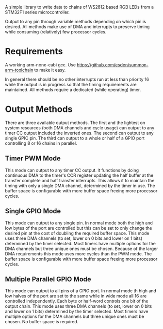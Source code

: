 A simple library to write data to chains of WS2812 based RGB LEDs from a 
STM32F1 series microcontroller.

Output to any pin through variable methods depending on which pin is desired.
All methods make use of DMA and interrupts to preserve timing while consuming
(relatively) few processor cycles.

Requirements
============

A working arm-none-eabi gcc.  Use https://github.com/esden/summon-arm-toolchain
to make it easy.

In general there should be no other interrupts run at less than priority 16
while the output is in progress so that the timing requirements are maintained.
All methods require a dedicated (while operating) timer.

Output Methods
=============

There are three available output methods.  The first and the lightest on
system resources (both DMA channels and cycle usage) can output to any timer
CC output included the inverted ones.  The second can output to any single
GPIO pin.  The third can output to a whole or half of a GPIO port controlling
8 or 16 chains in parallel.

Timer PWM Mode
--------------

This mode can output to any timer CC output.  It functions by doing continuous
DMA to the timer's CCR register updating the half buffer at the transfer 
complete and half transfer interrupts.  This allows it to maintain the timing
with only a single DMA channel, determined by the timer in use.  The buffer
space is configurable with more buffer space freeing more processor cycles.

Single GPIO Mode
----------------

This mode can output to any single pin.  In normal mode both the high and low
bytes of the port are controlled but this can be set to only change the desired
pin at the cost of doubling the required buffer space.  This mode uses three
DMA channels (to set, lower on 0 bits and lower on 1 bits) determined by the
timer selected.  Most timers have multiple options for the DMA channels but
three unique ones must be chosen.  Because of the larger DMA requirements this
mode uses more cycles than the PWM mode.  The buffer space is configurable 
with more buffer space freeing more processor cycles.

Multiple Parallel GPIO Mode
---------------------------

This mode can output to all pins of a GPIO port.  In normal mode th high
and low halves of the port are set to the same while in wide mode all 16 are
controlled independently.  Each byte or half-word controls one bit of the
output chain.  This mode uses three  DMA channels (to set, lower on 0 bits 
and lower on 1 bits) determined by the timer selected.  Most timers have 
multiple options for the DMA channels but three unique ones must be chosen. 
No buffer space is required.
